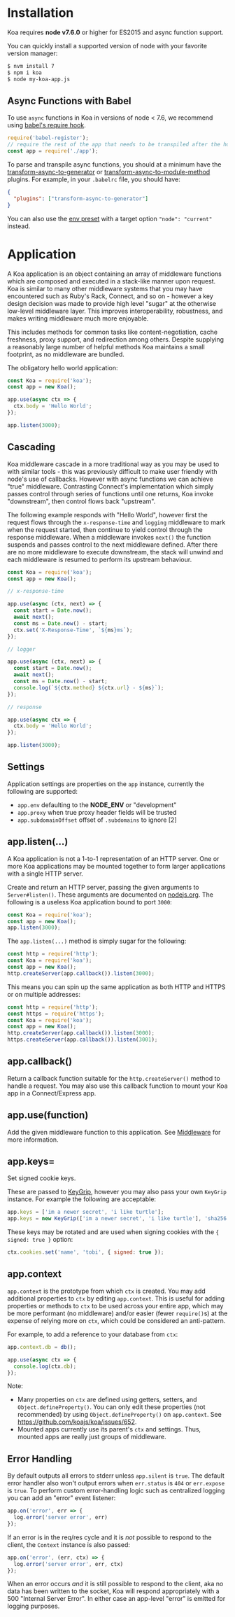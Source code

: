 # Installation

  Koa requires __node v7.6.0__ or higher for ES2015 and async function support.

  You can quickly install a supported version of node with your favorite version manager:

```bash
$ nvm install 7
$ npm i koa
$ node my-koa-app.js
```

## Async Functions with Babel

To use `async` functions in Koa in versions of node < 7.6, we recommend using [babel's require hook](http://babeljs.io/docs/usage/babel-register/).

```js
require('babel-register');
// require the rest of the app that needs to be transpiled after the hook
const app = require('./app');
```

To parse and transpile async functions,
you should at a minimum have the [transform-async-to-generator](http://babeljs.io/docs/plugins/transform-async-to-generator/)
or [transform-async-to-module-method](http://babeljs.io/docs/plugins/transform-async-to-module-method/) plugins.
For example, in your `.babelrc` file, you should have:

```json
{
  "plugins": ["transform-async-to-generator"]
}
```

You can also use the [env preset](http://babeljs.io/docs/plugins/preset-env/) with a target option `"node": "current"` instead.

# Application

  A Koa application is an object containing an array of middleware functions
  which are composed and executed in a stack-like manner upon request. Koa is similar to many
  other middleware systems that you may have encountered such as Ruby's Rack, Connect, and so on -
  however a key design decision was made to provide high level "sugar" at the otherwise low-level
  middleware layer. This improves interoperability, robustness, and makes writing middleware much
  more enjoyable.

  This includes methods for common tasks like content-negotiation, cache freshness, proxy support, and redirection
  among others. Despite supplying a reasonably large number of helpful methods Koa maintains a small footprint, as
  no middleware are bundled.

  The obligatory hello world application:

```js
const Koa = require('koa');
const app = new Koa();

app.use(async ctx => {
  ctx.body = 'Hello World';
});

app.listen(3000);
```

## Cascading

  Koa middleware cascade in a more traditional way as you may be used to with similar tools -
  this was previously difficult to make user friendly with node's use of callbacks.
  However with async functions we can achieve "true" middleware. Contrasting Connect's implementation which
  simply passes control through series of functions until one returns, Koa invoke "downstream", then
  control flows back "upstream".

  The following example responds with "Hello World", however first the request flows through
  the `x-response-time` and `logging` middleware to mark when the request started, then continue
  to yield control through the response middleware. When a middleware invokes `next()`
  the function suspends and passes control to the next middleware defined. After there are no more
  middleware to execute downstream, the stack will unwind and each middleware is resumed to perform
  its upstream behaviour.

```js
const Koa = require('koa');
const app = new Koa();

// x-response-time

app.use(async (ctx, next) => {
  const start = Date.now();
  await next();
  const ms = Date.now() - start;
  ctx.set('X-Response-Time', `${ms}ms`);
});

// logger

app.use(async (ctx, next) => {
  const start = Date.now();
  await next();
  const ms = Date.now() - start;
  console.log(`${ctx.method} ${ctx.url} - ${ms}`);
});

// response

app.use(async ctx => {
  ctx.body = 'Hello World';
});

app.listen(3000);
```

## Settings

  Application settings are properties on the `app` instance, currently
  the following are supported:

  - `app.env` defaulting to the __NODE_ENV__ or "development"
  - `app.proxy` when true proxy header fields will be trusted
  - `app.subdomainOffset` offset of `.subdomains` to ignore [2]

## app.listen(...)

  A Koa application is not a 1-to-1 representation of an HTTP server.
  One or more Koa applications may be mounted together to form larger
  applications with a single HTTP server.

  Create and return an HTTP server, passing the given arguments to
  `Server#listen()`. These arguments are documented on [nodejs.org](http://nodejs.org/api/http.html#http_server_listen_port_hostname_backlog_callback). The following is a useless Koa application bound to port `3000`:

```js
const Koa = require('koa');
const app = new Koa();
app.listen(3000);
```

  The `app.listen(...)` method is simply sugar for the following:

```js
const http = require('http');
const Koa = require('koa');
const app = new Koa();
http.createServer(app.callback()).listen(3000);
```

  This means you can spin up the same application as both HTTP and HTTPS
  or on multiple addresses:

```js
const http = require('http');
const https = require('https');
const Koa = require('koa');
const app = new Koa();
http.createServer(app.callback()).listen(3000);
https.createServer(app.callback()).listen(3001);
```

## app.callback()

  Return a callback function suitable for the `http.createServer()`
  method to handle a request.
  You may also use this callback function to mount your Koa app in a
  Connect/Express app.

## app.use(function)

  Add the given middleware function to this application. See [Middleware](https://github.com/koajs/koa/wiki#middleware) for
  more information.

## app.keys=

 Set signed cookie keys.

 These are passed to [KeyGrip](https://github.com/jed/keygrip),
 however you may also pass your own `KeyGrip` instance. For
 example the following are acceptable:

```js
app.keys = ['im a newer secret', 'i like turtle'];
app.keys = new KeyGrip(['im a newer secret', 'i like turtle'], 'sha256');
```

  These keys may be rotated and are used when signing cookies
  with the `{ signed: true }` option:

```js
ctx.cookies.set('name', 'tobi', { signed: true });
```

## app.context

  `app.context` is the prototype from which `ctx` is created.
  You may add additional properties to `ctx` by editing `app.context`.
  This is useful for adding properties or methods to `ctx` to be used across your entire app,
  which may be more performant (no middleware) and/or easier (fewer `require()`s)
  at the expense of relying more on `ctx`, which could be considered an anti-pattern.

  For example, to add a reference to your database from `ctx`:

```js
app.context.db = db();

app.use(async ctx => {
  console.log(ctx.db);
});
```

Note:

- Many properties on `ctx` are defined using getters, setters, and `Object.defineProperty()`. You can only edit these properties (not recommended) by using `Object.defineProperty()` on `app.context`. See https://github.com/koajs/koa/issues/652.
- Mounted apps currently use its parent's `ctx` and settings. Thus, mounted apps are really just groups of middleware.

## Error Handling

  By default outputs all errors to stderr unless `app.silent` is `true`.
  The default error handler also won't output errors when `err.status` is `404` or `err.expose` is `true`.
  To perform custom error-handling logic such as centralized logging you can add an "error" event listener:

```js
app.on('error', err => {
  log.error('server error', err)
});
```

  If an error is in the req/res cycle and it is _not_ possible to respond to the client, the `Context` instance is also passed:

```js
app.on('error', (err, ctx) => {
  log.error('server error', err, ctx)
});
```

  When an error occurs _and_ it is still possible to respond to the client, aka no data has been written to the socket, Koa will respond
  appropriately with a 500 "Internal Server Error". In either case
  an app-level "error" is emitted for logging purposes.

